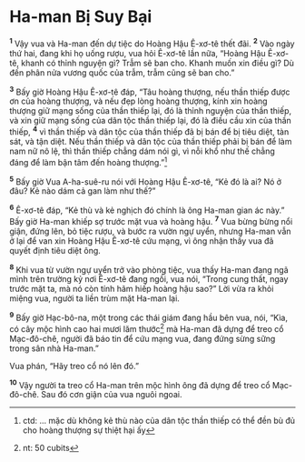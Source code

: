 # Ha-man Bị Suy Bại
<sup><b>1</b></sup> Vậy vua và Ha-man đến dự tiệc do Hoàng Hậu Ê-xơ-tê thết đãi. <sup><b>2</b></sup> Vào ngày thứ hai, đang khi họ uống rượu, vua hỏi Ê-xơ-tê lần nữa, “Hoàng Hậu Ê-xơ-tê, khanh có thỉnh nguyện gì? Trẫm sẽ ban cho. Khanh muốn xin điều gì? Dù đến phân nửa vương quốc của trẫm, trẫm cũng sẽ ban cho.”

<sup><b>3</b></sup> Bấy giờ Hoàng Hậu Ê-xơ-tê đáp, “Tâu hoàng thượng, nếu thần thiếp được ơn của hoàng thượng, và nếu đẹp lòng hoàng thượng, kính xin hoàng thượng giữ mạng sống của thần thiếp lại, đó là thỉnh nguyện của thần thiếp, và xin giữ mạng sống của dân tộc thần thiếp lại, đó là điều cầu xin của thần thiếp, <sup><b>4</b></sup> vì thần thiếp và dân tộc của thần thiếp đã bị bán để bị tiêu diệt, tàn sát, và tận diệt. Nếu thần thiếp và dân tộc của thần thiếp phải bị bán để làm nam nữ nô lệ, thì thần thiếp chẳng dám nói gì, vì nỗi khổ như thế chẳng đáng để làm bận tâm đến hoàng thượng.”[^1-9bf78598-055e-4938-a6f0-05b9e044f1c1]

<sup><b>5</b></sup> Bấy giờ Vua A-ha-suê-ru nói với Hoàng Hậu Ê-xơ-tê, “Kẻ đó là ai? Nó ở đâu? Kẻ nào dám cả gan làm như thế?”

<sup><b>6</b></sup> Ê-xơ-tê đáp, “Kẻ thù và kẻ nghịch đó chính là ông Ha-man gian ác này.” Bấy giờ Ha-man khiếp sợ trước mặt vua và hoàng hậu. <sup><b>7</b></sup> Vua bừng bừng nổi giận, đứng lên, bỏ tiệc rượu, và bước ra vườn ngự uyển, nhưng Ha-man vẫn ở lại để van xin Hoàng Hậu Ê-xơ-tê cứu mạng, vì ông nhận thấy vua đã quyết định tiêu diệt ông.

<sup><b>8</b></sup> Khi vua từ vườn ngự uyển trở vào phòng tiệc, vua thấy Ha-man đang ngã mình trên trường kỷ nơi Ê-xơ-tê đang ngồi, vua nói, “Trong cung thất, ngay trước mặt ta, mà nó còn tính hãm hiếp hoàng hậu sao?” Lời vừa ra khỏi miệng vua, người ta liền trùm mặt Ha-man lại.

<sup><b>9</b></sup> Bấy giờ Hạc-bô-na, một trong các thái giám đang hầu bên vua, nói, “Kìa, có cây mộc hình cao hai mươi lăm thước[^2-9bf78598-055e-4938-a6f0-05b9e044f1c1] mà Ha-man đã dựng để treo cổ Mạc-đô-chê, người đã báo tin để cứu mạng vua, đang đứng sừng sững trong sân nhà Ha-man.”

Vua phán, “Hãy treo cổ nó lên đó.”

<sup><b>10</b></sup> Vậy người ta treo cổ Ha-man trên mộc hình ông đã dựng để treo cổ Mạc-đô-chê. Sau đó cơn giận của vua nguôi ngoai.

[^1-9bf78598-055e-4938-a6f0-05b9e044f1c1]: ctd: ... mặc dù không kẻ thù nào của dân tộc thần thiếp có thể đền bù đủ cho hoàng thượng sự thiệt hại ấy
[^2-9bf78598-055e-4938-a6f0-05b9e044f1c1]: nt: 50 cubits